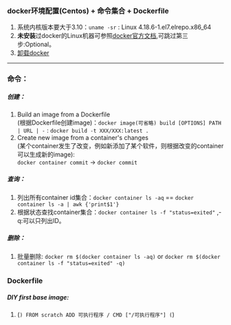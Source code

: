 ### docker环境配置(Centos) + 命令集合 + Dockerfile
1. 系统内核版本要大于3.10：`uname -sr` : Linux 4.18.6-1.el7.elrepo.x86_64 </br>
2. **未安装**过docker的Linux机器可参照[docker官方文档](https://docs.docker.com/install/linux/docker-ce/centos/#install-docker-ce-1),可跳过第三步:Optional。</br>
3. [卸载docker](https://my.oschina.net/lwenhao/blog/1617108)
---
### 命令：
##### 创建：
1. Build an image from a Dockerfile</br>(根据Dockerfile创建image)：`docker image(可省略) build [OPTIONS] PATH | URL | -` : `docker build -t XXX/XXX:latest . `
2. Create new image from a container's changes</br>(某个container发生了改变，例如新添加了某个软件，则根据改变的container可以生成新的image):</br>`docker container commit` -> `docker commit`
##### 查询：
1. 列出所有container id集合：`docker container ls -aq` == `docker container ls -a | awk {'print$1'}`
2. 根据状态查找container集合：`docker container ls -f "status=exited"` ,-q:可以只列出ID。
##### 删除：
1. 批量删除: `docker rm $(docker container ls -aq)` or `docker rm $(docker container ls -f "status=exited" -q)`

### Dockerfile
##### DIY first base image: 
1. (```)
     FROM scratch
     ADD 可执行程序 /
     CMD ["/可执行程序"]
   (```)

